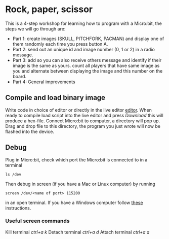 # Rock, paper, scissor
This is a 4-step workshop for learning how to program with a Micro:bit,
the steps we will go through are:

* Part 1: create images (SKULL, PITCHFORK, PACMAN) and display one of 
them randomly each time you press button A.
* Part 2: send out an unique id and image number (0, 1 or 2) in a radio 
message.
* Part 3: add so you can also receive others message and identify if their 
image is the same as yours. count all players that have same image as you 
and alternate between displaying the image and this number on the board.
* Part 4: General improvements

## Compile and load binary image
Write code in choice of editor or directly in the live editor
[editor](http://python.microbit.org/v/1). When ready to compile load script 
into the live editor and press *Download* this will produce a hex-file.
Connect Micro:bit to computer, a directory will pop up. Drag and drop file to 
this directory, the program you just wrote will now be flashed into the device. 

## Debug
Plug in Micro:bit, check which port the Micro:bit is connected to in a terminal
```
ls /dev
```
Then debug in screen (if you have a Mac or Linux computer) by running 

```
screen /dev/<name of port> 115200
```
in an open terminal. If you have a Windows computer follow [these](https://www.microbit.co.uk/td/serial-library) instructions.

### Useful screen commands
Kill terminal   *ctrl+a k*
Detach terminal	*ctrl+a d*
Attach terminal	*ctrl+a a*
